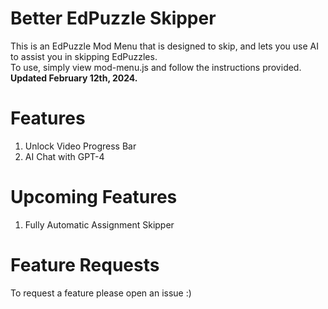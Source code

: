 # Better EdPuzzle Skipper
This is an EdPuzzle Mod Menu that is designed to skip, and lets you use AI to assist you in skipping EdPuzzles. <br>
To use, simply view mod-menu.js and follow the instructions provided.
**Updated February 12th, 2024.**

# Features
1) Unlock Video Progress Bar
2) AI Chat with GPT-4

# Upcoming Features
1) Fully Automatic Assignment Skipper

# Feature Requests
To request a feature please open an issue :)
